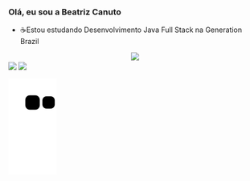 ### Olá, eu sou a Beatriz Canuto

- ☕Estou estudando Desenvolvimento Java Full Stack na Generation Brazil

<div align="center">
  <a href="https://github.com/BeatrizCanuto">
   <img height="180em" src="https://github-readme-stats.vercel.app/api/top-langs/?username=rafaballerini&layout=compact&langs_count=7&theme=highcontrast"/>
  
</div>
  

  
<div> 
  <a href = "mailto:bia2cm@gmail.com"><img src="https://img.shields.io/badge/-Gmail-%23333?style=for-the-badge&logo=gmail&logoColor=red" target="_blank"></a>
  <a href="https://www.linkedin.com/in/beatriz-canuto/" target="_blank"><img src="https://img.shields.io/badge/-LinkedIn-%230077B5?style=for-the-badge&logo=linkedin&logoColor=white" target="_blank"></a> 

  
  ![Snake animation](https://github.com/BeatrizCanuto/BeatrizCanuto/blob/output/github-contribution-grid-snake.svg)
 
</div>
